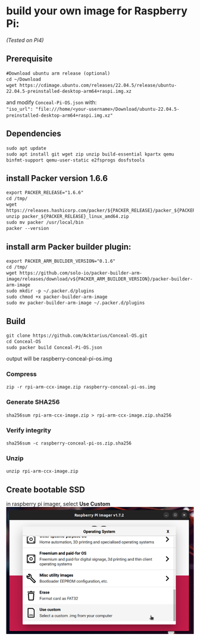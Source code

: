 # build your own image for Raspberry Pi:
*(Tested on Pi4)*

## Prerequisite
```
#Download ubuntu arm release (optional)
cd ~/Download
wget https://cdimage.ubuntu.com/releases/22.04.5/release/ubuntu-22.04.5-preinstalled-desktop-arm64+raspi.img.xz
```
and modify `Conceal-Pi-OS.json` with:  
`"iso_url": "file:///home/<your-username>/Download/ubuntu-22.04.5-preinstalled-desktop-arm64+raspi.img.xz"`

## Dependencies
```
sudo apt update
sudo apt install git wget zip unzip build-essential kpartx qemu binfmt-support qemu-user-static e2fsprogs dosfstools
```

## install Packer version 1.6.6
```
export PACKER_RELEASE="1.6.6"
cd /tmp/
wget https://releases.hashicorp.com/packer/${PACKER_RELEASE}/packer_${PACKER_RELEASE}_linux_amd64.zip
unzip packer_${PACKER_RELEASE}_linux_amd64.zip
sudo mv packer /usr/local/bin
packer --version
```

## install arm Packer builder plugin:
```
export PACKER_ARM_BUILDER_VERSION="0.1.6"
cd /tmp/
wget https://github.com/solo-io/packer-builder-arm-image/releases/download/v${PACKER_ARM_BUILDER_VERSION}/packer-builder-arm-image
sudo mkdir -p ~/.packer.d/plugins
sudo chmod +x packer-builder-arm-image
sudo mv packer-builder-arm-image ~/.packer.d/plugins
```

## Build
```
git clone https://github.com/Acktarius/Conceal-OS.git
cd Conceal-OS
sudo packer build Conceal-Pi-OS.json
```
output will be raspberry-conceal-pi-os.img
### Compress
```
zip -r rpi-arm-ccx-image.zip raspberry-conceal-pi-os.img
```

### Generate SHA256
```
sha256sum rpi-arm-ccx-image.zip > rpi-arm-ccx-image.zip.sha256
```


### Verify integrity
```
sha256sum -c raspberry-conceal-pi-os.zip.sha256
```


### Unzip
```
unzip rpi-arm-ccx-image.zip
```

## Create bootable SSD
in raspberry pi imager, select **Use Custom**
![Custom](docs/Raspberry-Pi-custom-001.png)